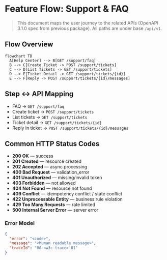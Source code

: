 # Feature Flow: Support & FAQ

> This document maps the user journey to the related APIs (OpenAPI 3.1.0 spec from previous package). All paths are under base `/api/v1`.

## Flow Overview
```mermaid
flowchart TD
  A[Help Center] --> B[GET /support/faq]
  B --> C[Create Ticket -> POST /support/tickets]
  C --> D[List Tickets -> GET /support/tickets]
  D --> E[Ticket Detail -> GET /support/tickets/{id}]
  E --> F[Reply -> POST /support/tickets/{id}/messages]
```

## Step ↔ API Mapping
- FAQ → `GET /support/faq`
- Create ticket → `POST /support/tickets`
- List tickets → `GET /support/tickets`
- Ticket detail → `GET /support/tickets/{id}`
- Reply in ticket → `POST /support/tickets/{id}/messages`


## Common HTTP Status Codes
- **200 OK** — success
- **201 Created** — resource created
- **202 Accepted** — async processing
- **400 Bad Request** — validation_error
- **401 Unauthorized** — missing/invalid token
- **403 Forbidden** — not allowed
- **404 Not Found** — resource not found
- **409 Conflict** — idempotency conflict / state conflict
- **422 Unprocessable Entity** — business rule violation
- **429 Too Many Requests** — rate limited
- **500 Internal Server Error** — server error


### Error Model
```json
{
  "error": "<code>",
  "message": "<human readable message>",
  "traceId": "00-<w3c-trace>-01"
}
```
